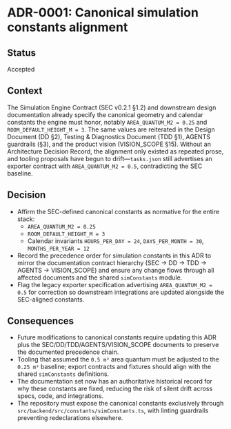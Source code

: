# ADR-0001: Canonical simulation constants alignment

## Status
Accepted

## Context
The Simulation Engine Contract (SEC v0.2.1 §1.2) and downstream design documentation already specify the canonical geometry and calendar constants the engine must honor, notably `AREA_QUANTUM_M2 = 0.25` and `ROOM_DEFAULT_HEIGHT_M = 3`. The same values are reiterated in the Design Document (DD §2), Testing & Diagnostics Document (TDD §1), AGENTS guardrails (§3), and the product vision (VISION_SCOPE §15). Without an Architecture Decision Record, the alignment only existed as repeated prose, and tooling proposals have begun to drift—`tasks.json` still advertises an exporter contract with `AREA_QUANTUM_M2 = 0.5`, contradicting the SEC baseline.

## Decision
- Affirm the SEC-defined canonical constants as normative for the entire stack:
  - `AREA_QUANTUM_M2 = 0.25`
  - `ROOM_DEFAULT_HEIGHT_M = 3`
  - Calendar invariants `HOURS_PER_DAY = 24`, `DAYS_PER_MONTH = 30`, `MONTHS_PER_YEAR = 12`
- Record the precedence order for simulation constants in this ADR to mirror the documentation contract hierarchy (SEC → DD → TDD → AGENTS → VISION_SCOPE) and ensure any change flows through all affected documents and the shared `simConstants` module.
- Flag the legacy exporter specification advertising `AREA_QUANTUM_M2 = 0.5` for correction so downstream integrations are updated alongside the SEC-aligned constants.

## Consequences
- Future modifications to canonical constants require updating this ADR plus the SEC/DD/TDD/AGENTS/VISION_SCOPE documents to preserve the documented precedence chain.
- Tooling that assumed the `0.5 m²` area quantum must be adjusted to the `0.25 m²` baseline; export contracts and fixtures should align with the shared `simConstants` definitions.
- The documentation set now has an authoritative historical record for why these constants are fixed, reducing the risk of silent drift across specs, code, and integrations.
- The repository must expose the canonical constants exclusively through `src/backend/src/constants/simConstants.ts`, with linting guardrails preventing redeclarations elsewhere.
